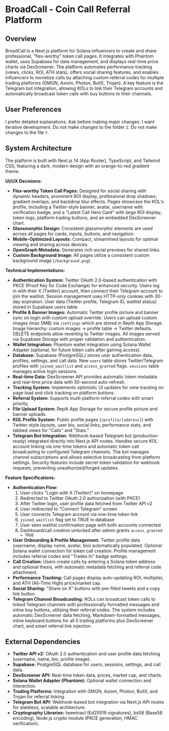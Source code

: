 # BroadCall - Coin Call Referral Platform

## Overview
BroadCall is a Next.js platform for Solana influencers to create and share professional, "flex-worthy" token call pages. It integrates with Phantom wallet, uses Supabase for data management, and displays real-time price charts via DexScreener. The platform automates performance tracking (views, clicks, ROI, ATH stats), offers social sharing features, and enables influencers to monetize calls by attaching custom referral codes for multiple trading platforms (GMGN, Axiom, Photon, BullX, Trojan). A key feature is the Telegram bot integration, allowing KOLs to link their Telegram accounts and automatically broadcast token calls with buy buttons to their channels.

## User Preferences
I prefer detailed explanations.
Ask before making major changes.
I want iterative development.
Do not make changes to the folder `Z`.
Do not make changes to the file `Y`.

## System Architecture
The platform is built with Next.js 14 (App Router), TypeScript, and Tailwind CSS, featuring a dark, modern design with an orange-to-red gradient theme.

**UI/UX Decisions:**
- **Flex-worthy Token Call Pages:** Designed for social sharing with dynamic headers, prominent ROI display, professional drop shadows, gradient overlays, and backdrop blur effects. Pages showcase the KOL's profile, including a Twitter-style banner, avatar, username with verification badge, and a "Latest Call Hero Card" with large ROI display, token logo, platform trading buttons, and an embedded DexScreener chart.
- **Glassmorphic Design:** Consistent glassmorphic elements are used across all pages for cards, inputs, buttons, and navigation.
- **Mobile-Optimized Layouts:** Compact, streamlined layouts for optimal viewing and sharing across devices.
- **OpenGraph Metadata:** Generates rich social previews for shared links.
- **Custom Background Image:** All pages utilize a consistent custom background image (`/background.png`).

**Technical Implementations:**
- **Authentication System:** Twitter OAuth 2.0-based authentication with PKCE (Proof Key for Code Exchange) for enhanced security. Users log in with their X (Twitter) account, then connect their Telegram account to join the waitlist. Session management uses HTTP-only cookies with 30-day expiration. User data (Twitter profile, Telegram ID, waitlist status) stored in Supabase users table.
- **Profile & Banner Images:** Automatic Twitter profile picture and banner sync on login with custom upload override. Users can upload custom images (max 5MB) via `/settings` which are stored in Replit App Storage. Image hierarchy: custom images → profile table → Twitter defaults. DELETE endpoints allow reverting to Twitter images. All images served via Supabase Storage with proper validation and authentication.
- **Wallet Integration:** Phantom wallet integration using Solana Wallet Adapter (optional, for future token calls after gaining access).
- **Database:** Supabase (PostgreSQL) stores user authentication data, profiles, settings, and call data. New `users` table stores Twitter/Telegram profiles with `joined_waitlist` and `access_granted` flags. `sessions` table manages active login sessions.
- **Real-time Data:** DexScreener API provides automatic token metadata and real-time price data with 30-second auto-refresh.
- **Tracking System:** Implements optimistic UI updates for view tracking on page load and click tracking on platform buttons.
- **Referral System:** Supports multi-platform referral codes with smart priority.
- **File Upload System:** Replit App Storage for secure profile picture and banner uploads.
- **KOL Profile System:** Public profile pages (`/profile/[address]`) with Twitter-style layouts, user bio, social links, performance stats, and tabbed views for "Calls" and "Stats."
- **Telegram Bot Integration:** Webhook-based Telegram bot (production-ready) integrated directly into Next.js API routes. Handles secure KOL account linking via one-time tokens and automatic token call broadcasting to configured Telegram channels. The bot manages channel subscriptions and allows selective broadcasting from platform settings. Security features include secret token validation for webhook requests, preventing unauthorized/forged updates.

**Feature Specifications:**
- **Authentication Flow:** 
  1. User clicks "Login with X (Twitter)" on homepage
  2. Redirected to Twitter OAuth 2.0 authorization (with PKCE)
  3. After Twitter login, user profile data fetched from Twitter API v2
  4. User redirected to "Connect Telegram" screen
  5. User connects Telegram account via one-time token link
  6. `joined_waitlist` flag set to TRUE in database
  7. User sees waitlist confirmation page with both accounts connected
  8. Dashboard/call creation unlocked after admin grants `access_granted = TRUE`
- **User Onboarding & Profile Management:** Twitter profile data (username, display name, avatar, bio) automatically populated. Optional Solana wallet connection for token call creation. Profile management includes referral codes and "Trades In" badge settings.
- **Call Creation:** Users create calls by entering a Solana token address and optional thesis, with automatic metadata fetching and referral code attachment.
- **Performance Tracking:** Call pages display auto-updating ROI, multiplier, and ATH (All-Time High) price/market cap.
- **Social Sharing:** "Share on X" buttons with pre-filled tweets and a copy link button.
- **Telegram Channel Broadcasting:** KOLs can broadcast token calls to linked Telegram channels with professionally formatted messages and inline buy buttons, utilizing their referral codes. The system includes automatic DexScreener data fetching, Markdown-formatted messages, inline keyboard buttons for all 5 trading platforms plus DexScreener chart, and smart referral link injection.

## External Dependencies
- **Twitter API v2:** OAuth 2.0 authentication and user profile data fetching (username, name, bio, profile image).
- **Supabase:** PostgreSQL database for users, sessions, settings, and call data.
- **DexScreener API:** Real-time token data, prices, market cap, and charts.
- **Solana Wallet Adapter (Phantom):** Optional wallet connection and interaction.
- **Trading Platforms:** Integration with GMGN, Axiom, Photon, BullX, and Trojan for referral linking.
- **Telegram Bot API:** Webhook-based bot integration via Next.js API routes for stateless, scalable architecture.
- **Cryptography Libraries:** tweetnacl (Ed25519 signatures), bs58 (Base58 encoding), Node.js crypto module (PKCE generation, HMAC verification).